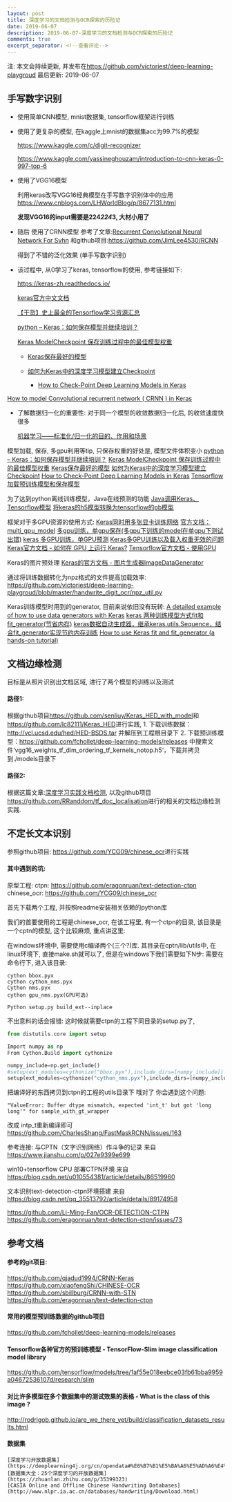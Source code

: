 ```yaml
---
layout: post
title: 深度学习的文档检测与OCR探索的历险记
date: 2019-06-07
description: 2019-06-07-深度学习的文档检测与OCR探索的历险记
comments: true
excerpt_separator: <!--查看评论-->
---
```


注: 本文会持续更新, 并发布在<https://github.com/victoriest/deep-learning-playgroud>
最后更新: 2019-06-07

## 手写数字识别
* 使用简单CNN模型, mnist数据集, tensorflow框架进行训练

* 使用了更复杂的模型, 在kaggle上mnist的数据集acc为99.7%的模型
  
	<https://www.kaggle.com/c/digit-recognizer>

	<https://www.kaggle.com/yassineghouzam/introduction-to-cnn-keras-0-997-top-6>


* 使用了VGG16模型
  
	利用keras改写VGG16经典模型在手写数字识别体中的应用<https://www.cnblogs.com/LHWorldBlog/p/8677131.html>

	**发现VGG16的input需要是224*224*3, 大材小用了**

* 随后 使用了CRNN模型
	参考了文章:[Recurrent Convolutional Neural Network For Svhn](https://jimlee4530.github.io/Recurrent%20Convolutional%20Neural%20Network%20for%20SVHN)
	和github项目:<https://github.com/JimLee4530/RCNN>

	得到了不错的泛化效果 (单手写数字识别)

* 该过程中, 从0学习了keras, tensorflow的使用, 参考链接如下:

	<https://keras-zh.readthedocs.io/>

	[keras官方中文文档](https://keras.io/zh/)

	[【干货】史上最全的Tensorflow学习资源汇总](https://zhuanlan.zhihu.com/p/35515805)
	
	[python – Keras：如何保存模型并继续培训？](https://codeday.me/bug/20180921/257413.html)

	[Keras ModelCheckpoint 保存训练过程中的最佳模型权重](https://blog.csdn.net/qq_27871973/article/details/84955977)

	- [Keras保存最好的模型](https://www.jianshu.com/p/0711f9e54dd2)

	- [如何为Keras中的深度学习模型建立Checkpoint](https://cloud.tencent.com/developer/article/1049579)

    	- [How to Check-Point Deep Learning Models in Keras](https://machinelearningmastery.com/check-point-deep-learning-models-keras/)

[How to model Convolutional recurrent network ( CRNN ) in Keras](https://stackoverflow.com/questions/48356464/how-to-model-convolutional-recurrent-network-crnn-in-keras?rq=1)

* 了解数据归一化的重要性: 对于同一个模型的收敛数据归一化后, 的收敛速度快很多

	[机器学习——标准化/归一化的目的、作用和场景](https://blog.csdn.net/zenghaitao0128/article/details/78361038)

模型加载, 保存, 多gpu利用等tip, 只保存权重的好处是, 模型文件体积变小
[python – Keras：如何保存模型并继续培训？](https://codeday.me/bug/20180921/257413.html)
[Keras ModelCheckpoint 保存训练过程中的最佳模型权重](https://blog.csdn.net/qq_27871973/article/details/84955977)
	[Keras保存最好的模型](https://www.jianshu.com/p/0711f9e54dd2)
	[如何为Keras中的深度学习模型建立Checkpoint](https://cloud.tencent.com/developer/article/1049579)
		[How to Check-Point Deep Learning Models in Keras](https://machinelearningmastery.com/check-point-deep-learning-models-keras/)
[Tensorflow加载预训练模型和保存模型](https://yq.aliyun.com/articles/567023)

为了达到python离线训练模型，Java在线预测的功能
[Java调用Keras、Tensorflow模型](https://www.jianshu.com/p/0016a34c82c8)
[将keras的h5模型转换为tensorflow的pb模型](https://blog.csdn.net/u010159842/article/details/84481478)

框架对于多GPU资源的使用方式:
	[Keras同时用多张显卡训练网络](https://www.jianshu.com/p/db0ba022936f)
		[官方文档：multi_gpu_model](https://keras.io/utils/#multi_gpu_model)
	[多gpu训练，单gpu保存(多gpu下训练的model在单gpu下测试出错)](https://github.com/YCG09/chinese_ocr/issues/94)
		[keras 多GPU训练，单GPU预测](https://www.codeleading.com/article/231257812/)
	[Keras多GPU训练以及载入权重无效的问题](https://blog.csdn.net/DumpDoctorWang/article/details/84099022)
	[Keras官方文档 - 如何在 GPU 上运行 Keras?](https://keras.io/zh/getting-started/faq/#how-can-i-run-a-keras-model-on-multiple-gpus)
	[Tensorflow官方文档 - 使用GPU](https://www.tensorflow.org/guide/using_gpu)

Keras的图片预处理
[Keras的官方文档 - 图片生成器ImageDataGenerator](https://keras-cn.readthedocs.io/en/latest/preprocessing/image/)

通过将训练数据转化为npz格式的文件提高加载效率:
<https://github.com/victoriest/deep-learning-playgroud/blob/master/handwrite_digit_ocr/npz_util.py>

Keras训练模型时用到的generator, 目前来说依旧没有玩转:
	[A detailed example of how to use data generators with Keras](https://stanford.edu/~shervine/blog/keras-how-to-generate-data-on-the-fly)
	[keras 两种训练模型方式fit和fit_generator(节省内存)](https://blog.csdn.net/u011311291/article/details/79900060)
		[keras数据自动生成器，继承keras.utils.Sequence，结合fit_generator实现节约内存训练](https://blog.csdn.net/u011311291/article/details/80991330)
[How to use Keras fit and fit_generator (a hands-on tutorial)](https://www.pyimagesearch.com/2018/12/24/how-to-use-keras-fit-and-fit_generator-a-hands-on-tutorial/)


## 文档边缘检测
目标是从照片识别出文档区域, 进行了两个模型的训练以及测试
#### 路径1:
根据github项目<https://github.com/senliuy/Keras_HED_with_model>和<https://github.com/lc82111/Keras_HED>进行实践, 
	1. 下载训练数据：<http://vcl.ucsd.edu/hed/HED-BSDS.tar> 并解压到工程根目录下
	2. 下载预训练模型：<https://github.com/fchollet/deep-learning-models/releases> 中搜索文件’vgg16_weights_tf_dim_ordering_tf_kernels_notop.h5‘，下载并拷贝到./models目录下


#### 路径2:
根据这篇文章:[深度学习实践文档检测](https://zhuanlan.zhihu.com/p/56336225), 以及github项目<https://github.com/RRanddom/tf_doc_localisation>进行的相关的文档边缘检测实践.

## 不定长文本识别
参照github项目: <https://github.com/YCG09/chinese_ocr>进行实践
#### 其中遇到的坑:
原型工程:
ctpn: <https://github.com/eragonruan/text-detection-ctpn>
chinese_ocr: <https://github.com/YCG09/chinese_ocr>

首先下载两个工程, 并按照readme安装相关依赖的python库

我们的首要使用的工程是chinese_ocr, 
在该工程里, 有一个ctpn的目录, 该目录是一个cptn的模型, 这个比较麻烦, 重点讲这里:

在windows环境中, 需要使用c编译两个(三个?)库. 
其目录在cptn/lib/utils中, 在linux环境下, 直接make.sh就可以了, 但是在windows下我们需要如下N步:
需要在命令行下, 进入该目录:
```
cython bbox.pyx
cython cython_nms.pyx
Cython nms.pyx
cython gpu_nms.pyx(GPU可选)

Python setup.py build_ext--inplace
```

不出意料的话会报错:
这时候就需要ctpn的工程下同目录的setup.py了, 
``` python
from distutils.core import setup

Import numpy as np
From Cython.Build import cythonize

numpy_include=np.get_include()
#setup(ext_modules=cythonize("bbox.pyx"),include_dirs=[numpy_include])
setup(ext_modules=cythonize("cython_nms.pyx"),include_dirs=[numpy_include])
```

把编译好的东西拷贝到ctpn的工程的utils目录下
哦对了 你会遇到这个问题:
```
"ValueError: Buffer dtype mismatch, expected 'int_t' but got 'long long'" for sample_with_gt_wrapper 
```
改成 intp_t重新编译即可
<https://github.com/CharlesShang/FastMaskRCNN/issues/163>

参考连接:
与CPTN（文字识别网络）作斗争的记录
来自 <https://www.jianshu.com/p/027e9399e699> 

win10+tensorflow CPU 部署CTPN环境
来自 <https://blog.csdn.net/u010554381/article/details/86519960> 

文本识别text-detection-ctpn环境搭建
来自 <https://blog.csdn.net/qq_35513792/article/details/89174958> 

<https://github.com/Li-Ming-Fan/OCR-DETECTION-CTPN>
<https://github.com/eragonruan/text-detection-ctpn/issues/73>

## 参考文档

#### 参考的git项目:
<https://github.com/qjadud1994/CRNN-Keras>
<https://github.com/xiaofengShi/CHINESE-OCR>
<https://github.com/sbillburg/CRNN-with-STN>
<https://github.com/eragonruan/text-detection-ctpn>

#### 常用的模型预训练数据的github项目
<https://github.com/fchollet/deep-learning-models/releases>

#### Tensorflow各种官方的预训练模型 - TensorFlow-Slim image classification model library
<https://github.com/tensorflow/models/tree/1af55e018eebce03fb61bba9959a04672536107d/research/slim>

#### 对比许多模型在多个数据集中的测试效果的表格 - What is the class of this image ?
<http://rodrigob.github.io/are_we_there_yet/build/classification_datasets_results.html>

#### 数据集
	[深度学习开放数据集](https://deeplearning4j.org/cn/opendata#%E6%B7%B1%E5%BA%A6%E5%AD%A6%E4%B9%A0%E5%BC%80%E6%94%BE%E6%95%B0%E6%8D%AE%E9%9B%86)
	[数据集大全：25个深度学习的开放数据集](https://zhuanlan.zhihu.com/p/35399323)
    [CASIA Online and Offline Chinese Handwriting Databases](http://www.nlpr.ia.ac.cn/databases/handwriting/Download.html)


